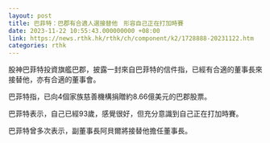 ```yaml
---
layout: post
title: 巴菲特：巴郡有合適人選接替他　形容自己正在打加時賽
date: 2023-11-22 10:55:43.000000000 +08:00
link: https://news.rthk.hk/rthk/ch/component/k2/1728888-20231122.htm
categories: rthk
---
```


股神巴菲特投資旗艦巴郡，披露一封來自巴菲特的信件指，已經有合適的董事長來接替他，亦有合適的董事會。

巴菲特指，已向4個家族慈善機構捐贈約8.66億美元的巴郡股票。

巴菲特表示，自己已經93歲，感覺很好，但充分意識到自己正在打加時賽。

巴菲特曾多次表示，副董事長阿貝爾將接替他擔任董事長。
